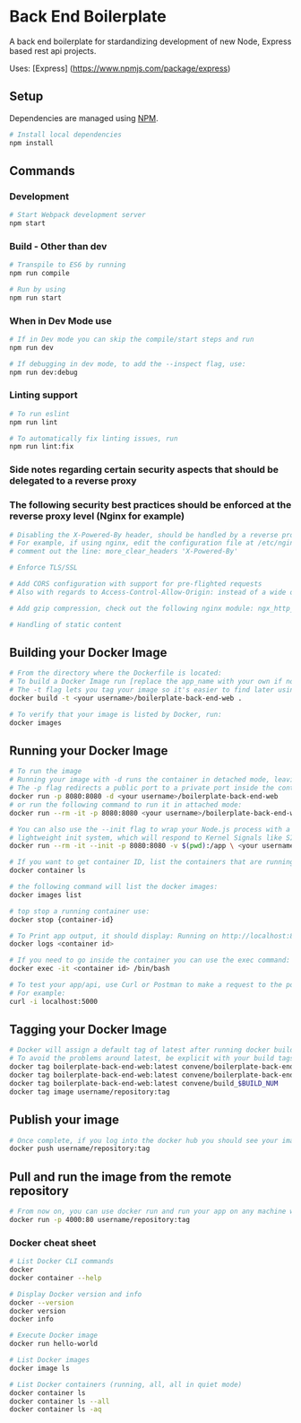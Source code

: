 # Back End Boilerplate

A back end boilerplate for stardandizing development of new Node, Express based rest api projects.

Uses: [Express] (https://www.npmjs.com/package/express)

## Setup

Dependencies are managed using [NPM](https://www.npmjs.com/).

```sh
# Install local dependencies
npm install
```

## Commands

### Development

```sh
# Start Webpack development server
npm start
```

### Build - Other than dev

```sh
# Transpile to ES6 by running
npm run compile

# Run by using
npm run start
```

### When in Dev Mode use

```sh
# If in Dev mode you can skip the compile/start steps and run
npm run dev
```

```sh
# If debugging in dev mode, to add the --inspect flag, use:
npm run dev:debug
```

### Linting support

```sh
# To run eslint
npm run lint
```

```sh
# To automatically fix linting issues, run
npm run lint:fix
```

### Side notes regarding certain security aspects that should be delegated to a reverse proxy

### The following security best practices should be enforced at the reverse proxy level (Nginx for example)

```sh
# Disabling the X-Powered-By header, should be handled by a reverse proxy
# For example, if using nginx, edit the configuration file at /etc/nginx/nginx.conf
# comment out the line: more_clear_headers 'X-Powered-By' 
```

```sh
# Enforce TLS/SSL
```

```sh
# Add CORS configuration with support for pre-flighted requests
# Also with regards to Access-Control-Allow-Origin: instead of a wide open wild card consider listing out specific domains
```

```sh
# Add gzip compression, check out the following nginx module: ngx_http_gzip_module  
```

```sh
# Handling of static content
```

## Building your Docker Image

```sh
# From the directory where the Dockerfile is located:
# To build a Docker Image run [replace the app_name with your own if not using the boilerplate]
# The -t flag lets you tag your image so it's easier to find later using the docker images comman
docker build -t <your username>/boilerplate-back-end-web .
```

```sh
# To verify that your image is listed by Docker, run:
docker images
```

## Running your Docker Image

```sh
# To run the image
# Running your image with -d runs the container in detached mode, leaving the container running in the background. 
# The -p flag redirects a public port to a private port inside the container, the -d flag runs the container in detached mode.
docker run -p 8080:8080 -d <your username>/boilerplate-back-end-web
# or run the following command to run it in attached mode:
docker run --rm -it -p 8080:8080 <your username>/boilerplate-back-end-web

# You can also use the --init flag to wrap your Node.js process with a 
# lightweight init system, which will respond to Kernel Signals like SIGTERM (CTRL-C) etc. For example, you can do:
docker run --rm -it --init -p 8080:8080 -v $(pwd):/app \ <your username>/boilerplate-back-end-web bash
```

```sh
# If you want to get container ID, list the containers that are running, run:
docker container ls 

# the following command will list the docker images: 
docker images list

# top stop a running container use: 
docker stop {container-id}

# To Print app output, it should display: Running on http://localhost:8080 - run:
docker logs <container id>
```

```sh
# If you need to go inside the container you can use the exec command:
docker exec -it <container id> /bin/bash
```

```sh
# To test your app/api, use Curl or Postman to make a request to the port that you mapped the container to in your machine
# For example:
curl -i localhost:5000
```

## Tagging your Docker Image

```sh
# Docker will assign a default tag of latest after running docker build
# To avoid the problems around latest, be explicit with your build tags
docker tag boilerplate-back-end-web:latest convene/boilerplate-back-end-web:$SHA1  
docker tag boilerplate-back-end-web:latest convene/boilerplate-back-end-web:$BRANCH_NAME  
docker tag boilerplate-back-end-web:latest convene/build_$BUILD_NUM 
docker tag image username/repository:tag
```

## Publish your image

```sh
# Once complete, if you log into the docker hub you should see your image listed there
docker push username/repository:tag
```

## Pull and run the image from the remote repository

```sh
# From now on, you can use docker run and run your app on any machine with this command:
docker run -p 4000:80 username/repository:tag
```

### Docker cheat sheet

```sh
# List Docker CLI commands
docker
docker container --help

# Display Docker version and info
docker --version
docker version
docker info

# Execute Docker image
docker run hello-world

# List Docker images
docker image ls

# List Docker containers (running, all, all in quiet mode)
docker container ls
docker container ls --all
docker container ls -aq
```
